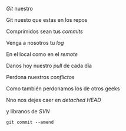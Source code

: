 *Git* nuestro

Git nuesto que estas en los repos

Comprimidos sean tus *commits*

Venga a nosotros tu *log*

En el local como en el *remote*

Danos hoy nuestro *pull* de cada día

Perdona nuestros *conflictos*

Como también perdonamos los de otros geeks

Nno nos dejes caer en *detached HEAD*

y líbranos de *SVN*

`git commit --amend`
